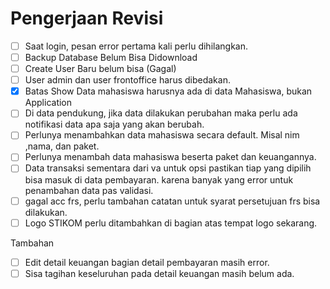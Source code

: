 # Pengerjaan Revisi

- [ ] Saat login, pesan error pertama kali perlu dihilangkan.
- [ ] Backup Database Belum Bisa Didownload
- [ ] Create User Baru belum bisa (Gagal)
- [ ] User admin dan user frontoffice harus dibedakan.
- [x] Batas Show Data mahasiswa harusnya ada di data Mahasiswa, bukan Application
- [ ] Di data pendukung, jika data dilakukan perubahan maka perlu ada notifikasi data apa saja yang akan berubah.
- [ ] Perlunya menambahkan data mahasiswa secara default. Misal nim ,nama, dan paket.
- [ ] Perlunya menambah data mahasiswa beserta paket dan keuangannya.
- [ ] Data transaksi sementara dari va untuk opsi pastikan tiap yang dipilih bisa masuk di data pembayaran. karena banyak yang error untuk penambahan data pas validasi.
- [ ] gagal acc frs, perlu tambahan catatan untuk syarat persetujuan frs bisa dilakukan.
- [ ] Logo STIKOM perlu ditambahkan di bagian atas tempat logo sekarang.

Tambahan

- [ ] Edit detail keuangan bagian detail pembayaran masih error. 
- [ ] Sisa tagihan keseluruhan pada detail keuangan masih belum ada.
